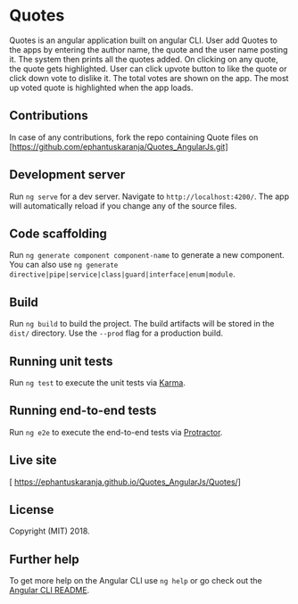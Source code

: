 # Quotes

Quotes is an angular application built on angular CLI. User add Quotes to the apps by entering the author name, the quote and the user name posting it. The system then prints all the quotes added. On clicking on any quote, the quote gets highlighted. User can click upvote button to like the quote or click down vote to dislike it. The total votes are shown on the app. The most up voted quote is highlighted when the app loads.  

## Contributions
 In case of any contributions, fork the repo containing Quote files on
  [https://github.com/ephantuskaranja/Quotes_AngularJs.git]

## Development server

Run `ng serve` for a dev server. Navigate to `http://localhost:4200/`. The app will automatically reload if you change any of the source files.

## Code scaffolding

Run `ng generate component component-name` to generate a new component. You can also use `ng generate directive|pipe|service|class|guard|interface|enum|module`.

## Build

Run `ng build` to build the project. The build artifacts will be stored in the `dist/` directory. Use the `--prod` flag for a production build.

## Running unit tests

Run `ng test` to execute the unit tests via [Karma](https://karma-runner.github.io).

## Running end-to-end tests

Run `ng e2e` to execute the end-to-end tests via [Protractor](http://www.protractortest.org/).
## Live site
  [ https://ephantuskaranja.github.io/Quotes_AngularJs/Quotes/]
## License
Copyright (MIT) 2018.

## Further help

To get more help on the Angular CLI use `ng help` or go check out the [Angular CLI README](https://github.com/angular/angular-cli/blob/master/README.md).
